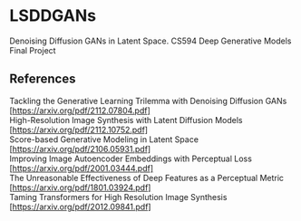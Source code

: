# LSDDGANs
Denoising Diffusion GANs in Latent Space. CS594 Deep Generative Models Final Project

## References
Tackling the Generative Learning Trilemma with Denoising Diffusion GANs [https://arxiv.org/pdf/2112.07804.pdf] <br>
High-Resolution Image Synthesis with Latent Diffusion Models [https://arxiv.org/pdf/2112.10752.pdf] <br>
Score-based Generative Modeling in Latent Space [https://arxiv.org/pdf/2106.05931.pdf] <br>
Improving Image Autoencoder Embeddings with Perceptual Loss [https://arxiv.org/pdf/2001.03444.pdf] <br>
The Unreasonable Effectiveness of Deep Features as a Perceptual Metric [https://arxiv.org/pdf/1801.03924.pdf] <br>
Taming Transformers for High Resolution Image Synthesis [https://arxiv.org/pdf/2012.09841.pdf] <br>


